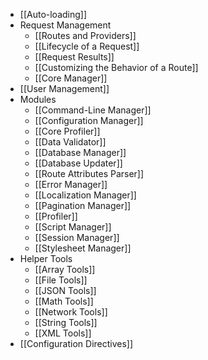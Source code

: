 - [[Auto-loading]]
- Request Management
  - [[Routes and Providers]]
  - [[Lifecycle of a Request]]
  - [[Request Results]]
  - [[Customizing the Behavior of a Route]]
  - [[Core Manager]]
- [[User Management]]
- Modules
  - [[Command-Line Manager]]
  - [[Configuration Manager]]
  - [[Core Profiler]]
  - [[Data Validator]]
  - [[Database Manager]]
  - [[Database Updater]]
  - [[Route Attributes Parser]]
  - [[Error Manager]]
  - [[Localization Manager]]
  - [[Pagination Manager]]
  - [[Profiler]]
  - [[Script Manager]]
  - [[Session Manager]]
  - [[Stylesheet Manager]]
- Helper Tools
  - [[Array Tools]]
  - [[File Tools]]
  - [[JSON Tools]]
  - [[Math Tools]]
  - [[Network Tools]]
  - [[String Tools]]
  - [[XML Tools]]
- [[Configuration Directives]]
